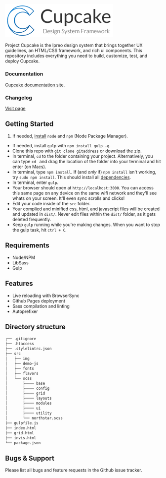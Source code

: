 <img alt="cupcake-logo" src="src/img/cupcake-horizontal-logo.png" width="350">


Project Cupcake is the Ipreo design system that brings together UX guidelines, an HTML/CSS framework, and rich ui components. This repository includes everything you need to build, customize, test, and deploy Cupcake. 

### Documentation
[Cupcake documentation site](https://pages.code.ipreo.com/Ipreo/cupcake-docs/).

### Changelog
[Visit page](CHANGELOG.md)


## Getting Started

1. If needed, [install](http://blog.nodeknockout.com/post/65463770933/how-to-install-node-js-and-npm) `node` and `npm` (Node Package Manager).
- If needed, install `gulp` with `npm install gulp -g`.
- Clone this repo with `git clone gitaddress` or download the zip.
- In terminal, `cd` to the folder containing your project. Alternatively, you can type `cd ` and drag the location of the folder into your terminal and hit enter (on Macs).
- In terminal, type `npm install`. If (and _only_ if) `npm install` isn't working, try `sudo npm install`. This should install all [dependencies](#dependencies).
- In terminal, enter `gulp`.
- Your browser should open at `http://localhost:3000`. You can access this same page on any device on the same wifi network and they'll see whats on your screen. It'll even sync scrolls and clicks!
- Edit your code inside of the `src` folder.
- Your complied and minified css, html, and javascript files will be created and updated in `dist/`. Never edit files within the `dist/` folder, as it gets deleted frequently.
- Keep `gulp` running while you're making changes. When you want to stop the gulp task, hit `ctrl + C`.

## Requirements
- Node/NPM
- LibSass
- Gulp

## Features
- Live reloading with BrowserSync
- Github Pages deployment
- Sass compilation and linting
- Autoprefixer

## Directory structure

```
┌── .gitignore
├── .htaccess
├── .stylelintrc.json
├── src
│   ├── img
│   ├── demo-js
│   ├── fonts
│   ├── flavors
│   └── scss
│       ├──── base
│       ├──── config
│       ├──── grid
│       ├──── layouts
│       ├──── modules
│       ├──── ui
│       ├──── utility
│       └── northstar.scss
├── gulpfile.js
├── index.html
├── grid.html
├── invis.html
└── package.json
```

## Bugs & Support
Please list all bugs and feature requests in the Github issue tracker.

